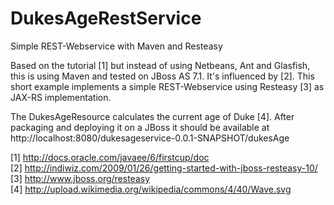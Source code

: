 DukesAgeRestService
===================

Simple REST-Webservice with Maven and Resteasy

Based on the tutorial [1] but instead of using Netbeans, Ant and Glasfish, 
this is using Maven and tested on JBoss AS 7.1. It's influenced by [2]. This short example 
implements a simple REST-Webservice using Resteasy [3] as JAX-RS implementation.

The DukesAgeResource calculates the current age of Duke [4]. After packaging and deploying it on a JBoss
it should be available at http://localhost:8080/dukesageservice-0.0.1-SNAPSHOT/dukesAge

[1] http://docs.oracle.com/javaee/6/firstcup/doc <br />
[2] http://indiwiz.com/2009/01/26/getting-started-with-jboss-resteasy-10/<br />
[3] http://www.jboss.org/resteasy <br />
[4] http://upload.wikimedia.org/wikipedia/commons/4/40/Wave.svg